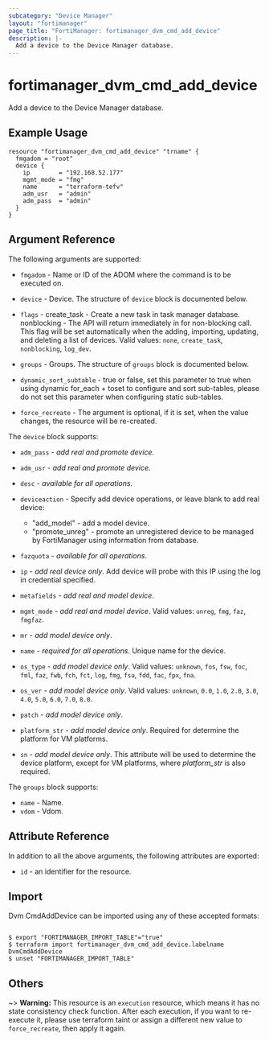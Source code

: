 ```yaml
---
subcategory: "Device Manager"
layout: "fortimanager"
page_title: "FortiManager: fortimanager_dvm_cmd_add_device"
description: |-
  Add a device to the Device Manager database.
---
```


# fortimanager_dvm_cmd_add_device
Add a device to the Device Manager database.

## Example Usage

```hcl
resource "fortimanager_dvm_cmd_add_device" "trname" {
  fmgadom = "root"
  device {
    ip        = "192.168.52.177"
    mgmt_mode = "fmg"
    name      = "terraform-tefv"
    adm_usr   = "admin"
    adm_pass  = "admin"
  }
}
```

## Argument Reference


The following arguments are supported:


* `fmgadom` - Name or ID of the ADOM where the command is to be executed on.
* `device` - Device. The structure of `device` block is documented below.
* `flags` - create_task - Create a new task in task manager database. nonblocking - The API will return immediately in for non-blocking call. This flag will be set automatically when the adding, importing, updating, and deleting a list of devices. Valid values: `none`, `create_task`, `nonblocking`, `log_dev`.

* `groups` - Groups. The structure of `groups` block is documented below.
* `dynamic_sort_subtable` - true or false, set this parameter to true when using dynamic for_each + toset to configure and sort sub-tables, please do not set this parameter when configuring static sub-tables.
* `force_recreate` - The argument is optional, if it is set, when the value changes, the resource will be re-created.

The `device` block supports:

* `adm_pass` - <i>add real and promote device</i>.
* `adm_usr` - <i>add real and promote device</i>.
* `desc` - <i>available for all operations</i>.
* `deviceaction` - Specify add device operations, or leave blank to add real device:<ul><li>"add_model" - add a model device.<li>"promote_unreg" - promote an unregistered device to be managed by FortiManager using information from database.</ul>
* `fazquota` - <i>available for all operations</i>.
* `ip` - <i>add real device only</i>. Add device will probe with this IP using the log in credential specified.
* `metafields` - <i>add real and model device</i>.
* `mgmt_mode` - <i>add real and model device</i>. Valid values: `unreg`, `fmg`, `faz`, `fmgfaz`.

* `mr` - <i>add model device only</i>.
* `name` - <i>required for all operations</i>. Unique name for the device.
* `os_type` - <i>add model device only</i>. Valid values: `unknown`, `fos`, `fsw`, `foc`, `fml`, `faz`, `fwb`, `fch`, `fct`, `log`, `fmg`, `fsa`, `fdd`, `fac`, `fpx`, `fna`.

* `os_ver` - <i>add model device only</i>. Valid values: `unknown`, `0.0`, `1.0`, `2.0`, `3.0`, `4.0`, `5.0`, `6.0`, `7.0`, `8.0`.

* `patch` - <i>add model device only</i>.
* `platform_str` - <i>add model device only</i>. Required for determine the platform for VM platforms.
* `sn` - <i>add model device only</i>. This attribute will be used to determine the device platform, except for VM platforms, where <i>platform_str</i> is also required.

The `groups` block supports:

* `name` - Name.
* `vdom` - Vdom.


## Attribute Reference

In addition to all the above arguments, the following attributes are exported:
* `id` - an identifier for the resource.

## Import

Dvm CmdAddDevice can be imported using any of these accepted formats:
```

$ export "FORTIMANAGER_IMPORT_TABLE"="true"
$ terraform import fortimanager_dvm_cmd_add_device.labelname DvmCmdAddDevice
$ unset "FORTIMANAGER_IMPORT_TABLE"
```

## Others

~> **Warning:** This resource is an `execution` resource, which means it has no state consistency check function. After each execution, if you want to re-execute it, please use terraform taint or assign a different new value to `force_recreate`, then apply it again.
